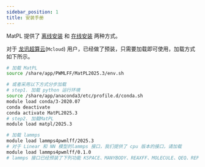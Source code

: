 ```yaml
---
sidebar_position: 1
title: 安装手册
---
```


MatPL 提供了 [离线安装](./Installation-offline.md) 和 [在线安装](./Installation-online.md) 两种方式。

对于 [龙讯超算云](https://mcloud.lonxun.com/)(`Mcloud`) 用户，已经做了预装，只需要加载即可使用，加载方式如下所示。

``` bash
# 加载 MatPL
source /share/app/PWMLFF/MatPL2025.3/env.sh

# 或者采用以下方式分步加载
# step1. 加载 python 运行环境
source /share/app/anaconda3/etc/profile.d/conda.sh
module load conda/3-2020.07
conda deactivate
conda activate MatPL2025.3
# step2. 加载MatPL
module load matpl/2025.3
```

```bash
# 加载 lammps
module load lammps4pwmlff/2025.3
# 对于 Linear 和 NN 模型的lammps 接口，我们提供了 cpu 版本的接口，请加载
module load lammps4pwmlff/0.1.0
# lammps 接口已经预装了下列功能 KSPACE、MANYBODY、REAXFF、MOLECULE、QEQ、REPLICA、RIGID、MEAM、MC、MatPL
```

<!-- :::tip
`离线安装包`中集成了 MatPL 和 lammps 接口，包括` GPU 版本`和 `CPU 版本`两种；

`在线安装`方法提供了` GPU 版本`和` CPU 版本`两种安装方式。
::: -->